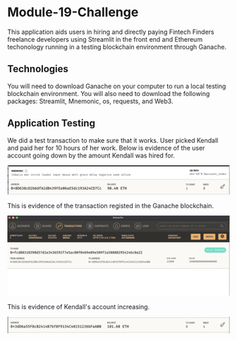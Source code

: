 # Module-19-Challenge
This application aids users in hiring and directly paying Fintech Finders freelance developers using Streamlit in the front end and Ethereum techonology running in a testing blockchain environment through Ganache.

## Technologies

You will need to download Ganache on your computer to run a local testing blockchain environment. You will also need to download the following packages: Streamlit, Mnemonic, os, requests, and Web3.

## Application Testing

We did a test transaction to make sure that it works. User picked Kendall and paid her for 10 hours of her work. Below is evidence of the user account going down by the amount Kendall was hired for.

![Screenshot1](Screenshot1.png)

This is evidence of the transaction registed in the Ganache blockchain.

![Screenshot2](Screenshot2.png)

This is evidence of Kendall's account increasing.

![Screenshot3](Screenshot3.png)
